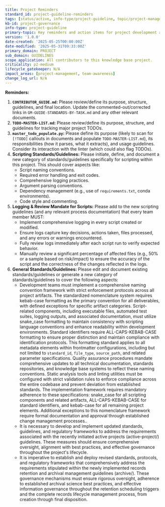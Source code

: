 ```yaml
---
title: Project Reminders
standard_id: project-guideline-reminders
tags: [status/active, info-type/project-guideline, topic/project-management]
kb-id: project-governance
info-type: project-guideline
primary-topic: Key reminders and action items for project development and maintenance.
version: '1.0.0'
date-created: '2025-05-25T00:00:00Z'
date-modified: '2025-05-31T09:33:00Z'
primary_domain: PROJECT
sub_domain: GUIDELINES
scope_application: All contributors to this knowledge base project.
criticality: p2-medium
lifecycle_gatekeeper: N/A
impact_areas: [project-management, team-awareness]
change_log_url: N/A
---
```


**Reminders:**

1.  **`CONTRIBUTOR_GUIDE.md`:** Please review/define its purpose, structure, guidelines, and final location. Update the commented-out/corrected links in `GM-GUIDE-STANDARDS-BY-TASK.md` and any other relevant documents.
2.  **`TODO-MASTER-LIST.md`:** Please review/define its purpose, structure, and guidelines for tracking major project TODOs.
3.  **`master_todo_populate.py`:** Please define its purpose (likely to scan for `[!TODO]` callouts in documents and populate `TODO-MASTER-LIST.md`), its responsibilities (how it parses, what it extracts), and usage guidelines. Consider its interaction with the linter (which could also flag TODOs).
4.  **Scripting Standards/Guidelines:** Please initiate, define, and document a new category of standards/guidelines specifically for scripting within this project. This should cover aspects like:
    *   Script naming conventions.
    *   Required error handling and exit codes.
    *   Comprehensive logging practices.
    *   Argument parsing conventions.
    *   Dependency management (e.g., use of `requirements.txt`, conda environments).
    *   Code style and commenting.
5.  **Logging & Review Mandate for Scripts:** Please add to the new scripting guidelines (and any relevant process documentation) that every team member MUST:
    *   Implement comprehensive logging in every script created or modified.
    *   Ensure logs capture key decisions, actions taken, files processed, and any errors or warnings encountered.
    *   Fully review logs immediately after each script run to verify expected behavior.
    *   Manually review a significant percentage of affected files (e.g., 50% or a sample based on risk/impact) to ensure the accuracy of the script and the correctness of the changes reflected in the logs.
6.  **General Standards/Guidelines:** Please edit and document existing standards/guidelines or generate a new category of standards/guidelines to cover the following aspects:
    *   Development teams must implement a comprehensive naming convention framework with strict enforcement protocols across all project artifacts. The standardized nomenclature system requires kebab-case formatting as the primary convention for all deliverables, with defined exceptions for specific artifact categories.
Script-related components, including executable files, automated test suites, logging outputs, and associated documentation, must utilize snake_case formatting to maintain consistency with scripting language conventions and enhance readability within development environments.
Standard identifiers require ALL-CAPS-KEBAB-CASE formatting to ensure proper distinction and maintain compliance with identification protocols. This formatting standard applies to all metadata elements within frontmatter configurations, including but not limited to `standard_id`, `file_type`, `source_path`, and related parameter specifications.
Quality assurance procedures mandate comprehensive updates to all technical documentation, standards repositories, and knowledge base systems to reflect these naming conventions. Static analysis tools and linting utilities must be configured with strict validation rules to enforce compliance across the entire codebase and prevent deviation from established standards.
The implementation framework requires mandatory adherence to these specifications: snake_case for all scripting components and related artifacts, ALL-CAPS-KEBAB-CASE for standard identifiers, and kebab-case for all remaining project elements. Additional exceptions to this nomenclature framework require formal documentation and approval through established change management processes..
    *   It is necessary to develop and implement updated standards, guidelines, and regulatory frameworks to address the requirements associated with the recently initiated active projects (active-project/) guidelines. These measures should ensure comprehensive oversight, alignment with best practices, and effective governance throughout the project's lifecycle.
    *   It is imperative to establish and deploy revised standards, protocols, and regulatory frameworks that comprehensively address the requirements stipulated within the newly implemented records retention and archival management guidelines (archive/). These governance mechanisms must ensure rigorous oversight, adherence to established archival science best practices, and effective information governance throughout the retention scheduling triggers and the complete records lifecycle management process, from creation through final disposition.
